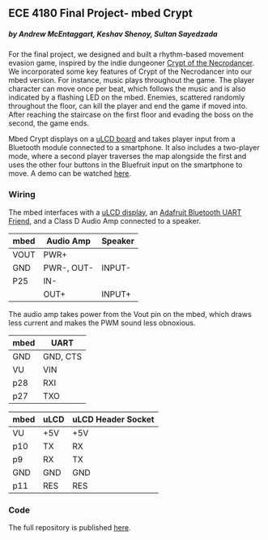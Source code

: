 ## ECE 4180 Final Project- mbed Crypt
##### by Andrew McEntaggart, Keshav Shenoy, Sultan Sayedzada

For the final project, we designed and built a rhythm-based movement evasion game, inspired by the indie dungeoner [Crypt of the Necrodancer](https://store.steampowered.com/app/247080/Crypt_of_the_NecroDancer/). We incorporated some key features of Crypt of the Necrodancer into our mbed version. For instance, music plays throughout the game. The player character can move once per beat, which follows the music and is also indicated by a flashing LED on the mbed. Enemies, scattered randomly throughout the floor, can kill the player and end the game if moved into. After reaching the staircase on the first floor and evading the boss on the second, the game ends.

Mbed Crypt displays on a [uLCD board](https://os.mbed.com/users/4180_1/notebook/ulcd-144-g2-128-by-128-color-lcd/) and takes player input from a Bluetooth module connected to a smartphone. It also includes a two-player mode, where a second player traverses the map alongside the first and uses the other four buttons in the Bluefruit input on the smartphone to move. A demo can be watched [here](https://youtu.be/oX4B0y-FU48).

### Wiring

The mbed interfaces with a [uLCD display](https://os.mbed.com/users/4180_1/notebook/ulcd-144-g2-128-by-128-color-lcd/), an [Adafruit Bluetooth UART Friend](https://os.mbed.com/users/4180_1/notebook/adafruit-bluefruit-le-uart-friend---bluetooth-low-/), and a Class D Audio Amp connected to a speaker.

mbed | Audio Amp | Speaker
--- | --- | ---
VOUT | PWR+ | 
GND | PWR-, OUT- | INPUT-
P25 | IN- | 
| | OUT+ | INPUT+

The audio amp takes power from the Vout pin on the mbed, which draws less current and makes the PWM sound less obnoxious.

mbed | UART
--- | ---
GND | GND, CTS
VU | VIN
p28 | RXI
p27 | TXO

mbed | uLCD | uLCD Header Socket
--- | --- | ---
VU | +5V | +5V
p10 | TX | RX
p9 | RX | TX
GND | GND | GND
p11 | RES | RES

### Code

The full repository is published [here](https://os.mbed.com/users/amcentag/code/crypt_mbed/).
